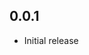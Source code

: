 [comment]: <> (Changelog bum example)
[comment]: <> (## version)
[comment]: <> (### Breaking Changes or ### New Features)
[comment]: <> (* Change description)

## 0.0.1

* Initial release
